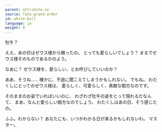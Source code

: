 ```yaml
---
parent: attribute.ce
source: fate-grand-order
id: white-bull
language: ja
weight: 0
---
```


牡牛？

ええ、あの仔はゼウス様から賜ったの。
とっても愛らしいでしょう？
まるでゼウス様そのものであるかのよう。

なあに？
ゼウス様を、愛らしい、とお呼びしていいのか？

ああ、そうね……
確かに、不遜に聞こえてしまうかもしれない。
でもね。
わたくしにとってのゼウス様は、
愛らしく、可愛らしく、素敵な御方なのです。

そのままのお姿でいればいいのに、
わざわざ牡牛の姿をとって現れるだなんて、
まあ、なんと愛らしい御方なのでしょう。
わたくしはあの日、そう感じたの。

ふふ。わからない？
あなたにも、いつかわかる日が来るかもしれないわ。
マスター。


